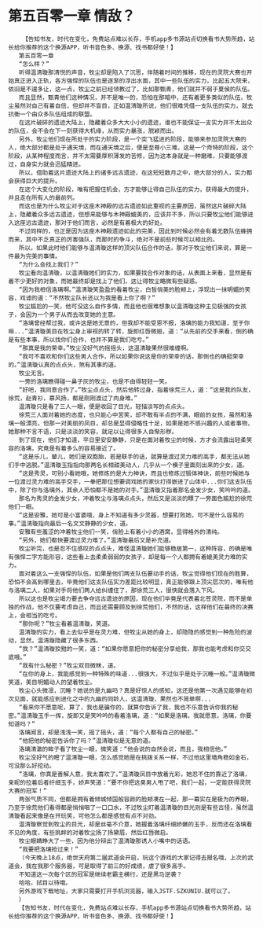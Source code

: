 # 第五百零一章 情敌？
        【告知书友，时代在变化，免费站点难以长存，手机app多书源站点切换看书大势所趋，站长给你推荐的这个换源APP，听书音色多、换源、找书都好使！】
       第五百零一章
       “怎么样？”
       听得温清璇那清悦的声音，牧尘却是陷入了沉思，伴随着时间的推移，现在的灵院大赛也开始真正进入正轨，各方强悍的队伍也是逐渐的浮出水面，其中一些队伍的实力，比起五大院来，依旧是不遑多让，这一点，牧尘之前已经领教过了，比如那甄青，他们就并不弱于夏侯的队伍。
       而且显然，甄青他们这种情况，并不是唯一的，恐怕在那暗中，还有着更多类似的队伍，牧尘虽然对自己有着自信，但却并不盲目，正如温清璇所说，他们很难凭借一支队伍的实力，就去抗衡一个由众多队伍组成的联盟。
       在这片破碎的遗迹大陆上，隐藏着众多大大小小的遗迹，谁也不能保证一支实力并不太出众的队伍，会不会在下一刻获得大机缘，从而实力暴涨，脱颖而出。
       另外，牧尘他们现在所处于的实力阶段，是一个突飞猛进的阶段，能够来参加灵院大赛的人，绝大部分都是处于通天境，而在通天境之后，便是至尊小三难，这是一个奇特的阶段，这个阶段，从某种程度而言，并不太需要厚积薄发的苦修，因为这本身就是一种磨难，只要能够渡过，自身实力就会迅猛精进。
       所以，借助着这片遗迹大陆上的诸多远古遗迹，在这短短数月之中，绝大部分的人，实力都会获得巨大的提升。
       在这个大变化的阶段，唯有把握住机会，方才能够让得自己队伍的实力，获得最大的提升，并且走在所有人的最前列。
       而这也是为什么牧尘对于这座木神殿的远古遗迹如此重视的主要原因，虽然这片破碎大陆上，隐藏着众多远古遗迹，但想来能够与木神殿媲美的，应该并不多，所以只要牧尘他们能够进入这座远古遗迹，那对于他们而言，必然是有着极大的好处。
       不过同样的，也正是因为这座木神殿遗迹如此的完美，因此到时候必然会有着无数队伍蜂拥而来，其中不乏真正的厉害强队，而那时的争斗，绝对不是前些时候可以相比的。
       所以，如果此时他们能够与温清璇这样的顶尖队伍合作的话，那对于牧尘他们来说，算是一件最为完美的事情。
       “为什么会找上我们？”
       牧尘看向温清璇，以温清璇她们的实力，如果要找合作对象的话，从表面上来看，显然是有着不少更好的对象，而她最终却是找上了他们，这让得牧尘略微有些疑惑。
       “因为我相信洛璃啊。”温清璇笑盈盈的看着牧尘，白皙俏美的脸颊上，浮现出一抹明媚的笑容，戏谑的道：“不然牧尘队长还以为我是看上你了啊？”
       牧尘尴尬的一笑，他可没这么自作多情，而且他也很难想象以温清璇这种主见极强的女孩子，会因为一个男子从而去改变她的主意。
       “洛璃曾经帮过我，或许这是她无意的，但我却不能受恩不报，洛璃的能力我知道，至于你嘛...”温清璇美目在牧尘身上审视的转了转，旋即红唇微翘，道：“从先前的交手来看，倒的确是有些本事，所以找你们合作，也并不算是我们吃亏。”
       “那真是我的荣幸。”牧尘没好气的摇摇头，这温清璇果然很难缠啊。
       “我可不喜欢和你们这些男人合作，所以如果你说这是你的荣幸的话，那倒也的确挺荣幸的。”温清璇认真的点点头，煞有其事的道。
       牧尘无言。
       一旁的洛璃瞧得碰一鼻子灰的牧尘，也是不由得轻轻一笑。
       “好吧，我同意合作了。”牧尘点点头，然后他转过身，指着徐荒三人，道：“这是我的队友，徐荒，赵青衫，慕风扬，都是刚刚渡过了肉身难。”
       温清璇只是看了三人一眼，便是收回了目光，轻描淡写的点点头。
       徐荒三人面对着她的态度，也只能心中苦笑，却不敢有半点的不满，眼前的女孩，虽然和洛璃一般漂亮，但那一对美丽的凤目，却总是显得侵略性十足，如果是她不感兴趣的人或者事物，她那种不言不语，只是淡淡的笑容，就足以让得很多人自惭形秽。
       到了现在，他们才知道，平日里安安静静，只是在面对着牧尘的时候，方才会流露出轻柔笑容的洛璃，究竟是有着多么的容易接近了。
       “这是乐儿，颦儿，她们是双胞胎，若是联手的话，就算是渡过灵力难的高手，都无法从她们手中逃脱。”温清璇玉指指向那两名长相甜美动人，几乎从一个模子里面刻出来的少女，道。
       “这是秀灵，可别小看她哦，她修炼的是大力神诀，而且也修炼过锻体神诀，前些时候她与一位渡过灵力难的高手交手，一拳把那位想要调戏她的家伙打得嵌进了山体中...你们这支队伍中，除了你与洛璃外，其余人恐怕都不是她的对手。”温清璇又指着那名金发少女，笑吟吟的道。
       那名为秀灵的金发少女，冲着牧尘与洛璃点点头，然后又是淡淡的瞟了一旁面色尴尬的徐荒他们一眼。
       “这是安雅，她可是小富婆哦，身上不知道有多少灵器，想要打败她，可不是什么容易的事。”温清璇指向最后一名文文静静的少女，道。
       安雅有些羞涩的冲着牧尘他们一笑，俏脸上有着小小的酒窝，显得格外的清纯。
       “另外，她们都快要渡过灵力难了。”温清璇最后又是补充道。
       牧尘听完，也是忍不住感叹的点点头，难怪温清璇她们能够稳居第一，这种阵容，的确是唯有强悍二字方能形容，这些看上去柔柔弱弱的女孩子，却是每一个人都拥有着媲美灵力难的实力。
       面对着这么一支强悍的队伍，如果是他们两支队伍要动手的话，牧尘觉得他们现在的胜算，恐怕不会高到哪里去，毕竟他们这支队伍实力差距比较明显，真正能够跟上顶尖层次的，唯有他与洛璃二人，如果对手将他们两人给纠缠住了，那徐荒三人，很快就会落入下风。
       所以这也是牧尘竭力要去争夺远古遗迹的原因，现在他们毕竟是代表着北苍灵院，而不是单独的作战，他不仅要考虑自己，而且还需要顾及到徐荒他们，不然的话，这样他们在最终的决赛上，会相当的吃亏。
       “那你呢？”牧尘看着温清璇，笑道。
       温清璇的实力，看上去似乎是在灵力难，但牧尘从她的身上，却隐隐的感觉到一种危险的波动，显然，温清璇隐藏了很多东西。
       “我？”温清璇狡黠的一笑，道：“如果你愿意把你的秘密分享给我，那我也能考虑和你交交底哦。”
       “我有什么秘密？”牧尘双目微眯，道。
       “在你的身上，我能感觉到一种特殊的味道...很强大，不过似乎是处于沉睡一般。”温清璇微笑道，美目明媚动人的望着牧尘。
       牧尘心头微凛，沉睡？她说的是九幽吗？真是好惊人的感知，这还是他第一次遇见能够在初次见面，就能感应到进化之中的九幽的同龄人，这温清璇，果然也不简单啊...
       “看来你不愿意呢，算了，我也是骗你的，就算你告诉了我，我也不乐意告诉你我的秘密。”温清璇玉手一挥，旋即又是笑吟吟的看着洛璃，道：“如果是洛璃，我就愿意，洛璃，你要知道吗？”
       洛璃闻言，却是浅浅一笑，摇了摇头，道：“每个人都有自己的秘密。”
       “他把他的秘密告诉你了吗？”温清璇似是无意的道。
       洛璃清澈的眸子看了牧尘一眼，微笑道：“他会说的自然会说，而且，我相信他。”
       牧尘没好气的瞪了温清璇一眼，怎么感觉她是在挑拨关系一样，不过他这里墙角稳如金石，可没那么好挖动。
       “洛璃，你真是善解人意，我太喜欢了。”温清璇凤目中放着光彩，她忍不住的靠近了洛璃，亲昵的拉着后者纤细玉手，娇声笑道：“要不你把这臭男人甩了吧，我们一起，一定能获得灵院大赛的冠军！”
       两张气质不同，但都是拥有着倾城倾国般容颜的脸颊凑在一起，那一幕实在是极为的养眼，乃至于徐荒他们看得都是悄悄咽了一口口水，不过牧尘盯着温清璇的目光则是有些古怪，虽然温清璇看起来像是在开玩笑，可他怎么都是感觉有点不对劲。
       温清璇察觉到牧尘的目光，却是丝毫不介意，她握着洛璃纤细娇嫩的玉手，反而还在洛璃看不见的角度，有些挑衅的对着牧尘扬了扬黛眉，然后红唇微启。
       牧尘眼睛睁大了一些，因为他分辩出了温清璇那诱人小嘴中的话语。
       “我要把洛璃抢过来！”
       （今天晚上18点，绝世天府第二届武道会开启，玩这个游戏的大家记得去报名哦，上次的武道会，我在我那个服务器，可是取得了前三的好成绩，虐了很多高手。
       不知道这一次每个区的冠军是继续老霸主横行，还是黑马逆袭？
       哈哈，拭目以待哦。
       另外游戏下载地址，大家只需要打开手机浏览器，输入JSTF.SZKUNIU.就可以了。
       ）
       【告知书友，时代在变化，免费站点难以长存，手机app多书源站点切换看书大势所趋，站长给你推荐的这个换源APP，听书音色多、换源、找书都好使！】